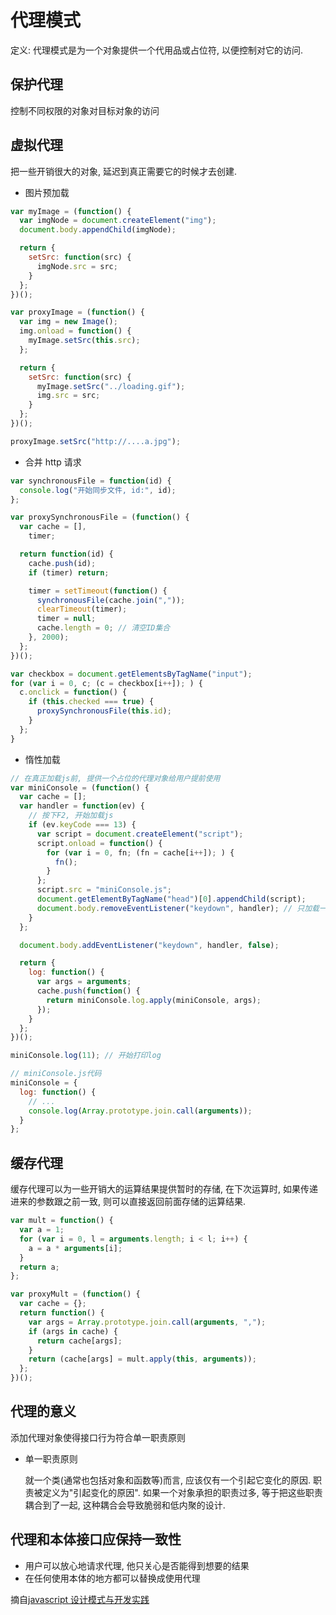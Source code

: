 # 代理模式

定义: 代理模式是为一个对象提供一个代用品或占位符, 以便控制对它的访问.

## 保护代理

控制不同权限的对象对目标对象的访问

## 虚拟代理

把一些开销很大的对象, 延迟到真正需要它的时候才去创建.

- 图片预加载

```javascript
var myImage = (function() {
  var imgNode = document.createElement("img");
  document.body.appendChild(imgNode);

  return {
    setSrc: function(src) {
      imgNode.src = src;
    }
  };
})();

var proxyImage = (function() {
  var img = new Image();
  img.onload = function() {
    myImage.setSrc(this.src);
  };

  return {
    setSrc: function(src) {
      myImage.setSrc("../loading.gif");
      img.src = src;
    }
  };
})();

proxyImage.setSrc("http://....a.jpg");
```

- 合并 http 请求

```javascript
var synchronousFile = function(id) {
  console.log("开始同步文件, id:", id);
};

var proxySynchronousFile = (function() {
  var cache = [],
    timer;

  return function(id) {
    cache.push(id);
    if (timer) return;

    timer = setTimeout(function() {
      synchronousFile(cache.join(","));
      clearTimeout(timer);
      timer = null;
      cache.length = 0; // 清空ID集合
    }, 2000);
  };
})();

var checkbox = document.getElementsByTagName("input");
for (var i = 0, c; (c = checkbox[i++]); ) {
  c.onclick = function() {
    if (this.checked === true) {
      proxySynchronousFile(this.id);
    }
  };
}
```

- 惰性加载

```javascript
// 在真正加载js前, 提供一个占位的代理对象给用户提前使用
var miniConsole = (function() {
  var cache = [];
  var handler = function(ev) {
    // 按下F2, 开始加载js
    if (ev.keyCode === 13) {
      var script = document.createElement("script");
      script.onload = function() {
        for (var i = 0, fn; (fn = cache[i++]); ) {
          fn();
        }
      };
      script.src = "miniConsole.js";
      document.getElementByTagName("head")[0].appendChild(script);
      document.body.removeEventListener("keydown", handler); // 只加载一次js
    }
  };

  document.body.addEventListener("keydown", handler, false);

  return {
    log: function() {
      var args = arguments;
      cache.push(function() {
        return miniConsole.log.apply(miniConsole, args);
      });
    }
  };
})();

miniConsole.log(11); // 开始打印log

// miniConsole.js代码
miniConsole = {
  log: function() {
    // ...
    console.log(Array.prototype.join.call(arguments));
  }
};
```

## 缓存代理

缓存代理可以为一些开销大的运算结果提供暂时的存储, 在下次运算时, 如果传递进来的参数跟之前一致, 则可以直接返回前面存储的运算结果.

```javascript
var mult = function() {
  var a = 1;
  for (var i = 0, l = arguments.length; i < l; i++) {
    a = a * arguments[i];
  }
  return a;
};

var proxyMult = (function() {
  var cache = {};
  return function() {
    var args = Array.prototype.join.call(arguments, ",");
    if (args in cache) {
      return cache[args];
    }
    return (cache[args] = mult.apply(this, arguments));
  };
})();
```

## 代理的意义

添加代理对象使得接口行为符合单一职责原则

- 单一职责原则

  就一个类(通常也包括对象和函数等)而言, 应该仅有一个引起它变化的原因. 职责被定义为"引起变化的原因". 如果一个对象承担的职责过多, 等于把这些职责耦合到了一起, 这种耦合会导致脆弱和低内聚的设计.

## 代理和本体接口应保持一致性

- 用户可以放心地请求代理, 他只关心是否能得到想要的结果
- 在任何使用本体的地方都可以替换成使用代理

摘自[javascript 设计模式与开发实践](https://book.douban.com/subject/26382780/)
